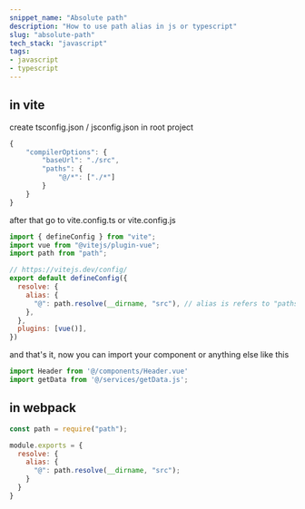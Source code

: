 ```yaml
---
snippet_name: "Absolute path"
description: "How to use path alias in js or typescript"
slug: "absolute-path"
tech_stack: "javascript"
tags: 
- javascript
- typescript
---
```


## in vite

create tsconfig.json / jsconfig.json in root project
```js
{
    "compilerOptions": {
        "baseUrl": "./src",
        "paths": {
            "@/*": ["./*"]
        }
    }
}
```

after that go to vite.config.ts or vite.config.js
```js
import { defineConfig } from "vite";
import vue from "@vitejs/plugin-vue";
import path from "path";

// https://vitejs.dev/config/
export default defineConfig({
  resolve: {
    alias: {
      "@": path.resolve(__dirname, "src"), // alias is refers to "paths" in compiler options
    },
  },
  plugins: [vue()],
})
```

and that's it, now you can import your component or anything else like this

```js
import Header from '@/components/Header.vue'
import getData from '@/services/getData.js';
```

## in webpack
```js
const path = require("path");

module.exports = {
  resolve: {
    alias: {
      "@": path.resolve(__dirname, "src");
    }
  }
}
```